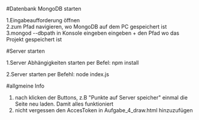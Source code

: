 #Datenbank MongoDB starten

1.Eingabeaufforderung öffnen
<br>
2.zum Pfad navigieren, wo MongoDB auf dem PC gespeichert ist
<br>
3.mongod --dbpath in Konsole eingeben eingeben + den Pfad wo das Projekt gespeichert ist

#Server starten

1.Server Abhängigkeiten starten per Befel: npm install

2.Server starten per Befehl: node index.js

#allgmeine Info
1. nach klicken der Buttons, z.B "Punkte auf Server speicher" einmal die 
    Seite neu laden. Damit alles funktioniert
2. nicht vergessen den AccesToken in Aufgabe_4_draw.html hinzuzufügen
